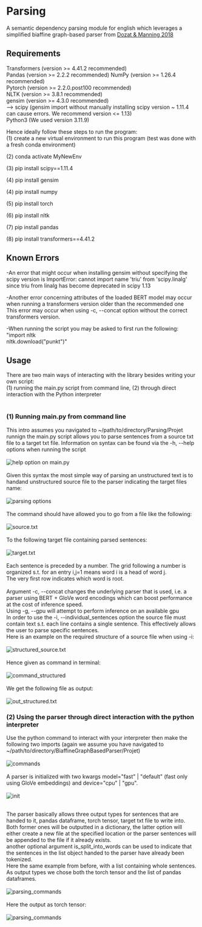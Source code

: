 # Parsing
A semantic dependency parsing module for english which leverages a simplified biaffine graph-based parser from [Dozat & Manning 2018](https://aclanthology.org/P18-2077/)

## Requirements
Transformers (version >= 4.41.2 recommended)<br>
Pandas (version >= 2.2.2 recommended)
NumPy (version >= 1.26.4 recommended)<br>
Pytorch (version >= 2.2.0.post100 recommended)<br>
NLTK (version >= 3.8.1 recommended)<br>
gensim (version >= 4.3.0 recommended)<br>
--> scipy (gensim import without manually installing scipy version ~ 1.11.4 can cause errors. We recommend version <= 1.13)<br>
Python3 (We used version 3.11.9)<br>

Hence ideally follow these steps to run the program:<br>
(1) create a new virtual environment to run this program (test was done with a fresh conda environment)

(2) conda activate MyNewEnv

(3) pip install scipy==1.11.4

(4) pip install gensim

(4) pip install numpy

(5) pip install torch

(6) pip install nltk

(7) pip install pandas

(8) pip install transformers==4.41.2

## Known Errors
-An error that might occur when installing gensim without specifying the scipy version is ImportError: cannot import name 'triu' from 'scipy.linalg' since triu from linalg has become deprecated in scipy 1.13

-Another error concerning attributes of the loaded BERT model may occur when running a transformers version older than the recommended one<br>
This error may occur when using -c, --concat option without the correct transformers version.

-When running the script you may be asked to first run the following:
"import nltk<br>
nltk.download("punkt")"<br>

## Usage
There are two main ways of interacting with the library besides writing your own script:<br> 
(1) running the main.py script from command line, (2) through direct interaction with the Python interpreter<br>
<br>
### (1) Running main.py from command line

This intro assumes you navigated to ~/path/to/directory/Parsing/Projet<br>
runnign the main.py script allows you to parse sentences from a source txt file to a target txt file.
Information on syntax can be found via the -h, --help options when running the script
<br>
<br>
![help option on main.py](misc/Screenshot%202024-06-15%20at%2010.23.56.png)
<br>
<br>
Given this syntax the most simple way of parsing an unstructured text is to handand unstructured source file to the parser indicating the target files name:
<br>
<br>
![parsing options](misc/Screenshot%202024-06-15%20at%2010.49.12.png)
<br>
<br>
The command should have allowed you to go from a file like the following:
<br>
<br>
![source.txt](misc/Screenshot%202024-06-15%20at%2010.41.01.png)
<br>
<br>
To the following target file containing parsed sentences:
<br><br>
![target.txt](misc/Screenshot%202024-06-15%20at%2010.56.04.png)
<br>
<br>
Each sentence is preceded by a number. The grid following a number is organized s.t. for an entry i,j=1 means word i is a head of word j.<br>
The very first row indicates which word is root.
<br>
<br> Argument -c, --concat changes the underlying parser that is used, i.e. a parser using BERT + GloVe word encodings which can boost performance at the cost of inference speed.<br>
Using -g, --gpu will attempt to perform inference on an available gpu<br>
In order to use the -i, --individual_sentences option the source file must contain text s.t. each line contains a single sentence. This effectively allows the user to parse specific sentences.<br>Here is an example on the required structure of a source file when using -i:<br><br>
![structured_source.txt](misc/Screenshot%202024-06-15%20at%2011.08.30.png)
<br>
<br>
Hence given as command in terminal:
<br>
<br>
![command_structured](misc/Screenshot%202024-06-15%20at%2011.15.56.png)
<br>
<br>
We get the following file as output:
<br>
<br>
![out_structured.txt](misc/Screenshot%202024-06-15%20at%2011.17.24.png)
### (2) Using the parser through direct interaction with the python interpreter
Use the python command to interact with your interpreter then make the following two imports (again we assume you have navigated to ~/path/to/directory/BiaffineGraphBasedParser/Projet)
<br>
<br>
![commands](misc/Screenshot%202024-06-15%20at%2012.03.53.png)
<br>
<br>
A parser is initialized with two kwargs model="fast" | "default" (fast only using GloVe embeddings) and device="cpu" | "gpu".<br><br>
![init](misc/Screenshot%202024-06-15%20at%2012.22.21.png)
<br><br>

The parser basically allows three output types for sentences that are handed to it, pandas dataframe, torch tensor, target txt file to write into.<br>
Both former ones will be outputted in a dictionary, the latter option will either create a new file at the specified location or the parser sentences will be appended to the file if it already exists.
<br>
another optional argument is_split_into_words can be used to indicate that the sentences in the list object handed to the parser have already been tokenized.
<br>
Here the same example from before, with a list containing whole sentences. As output types we chose both the torch tensor and the list of pandas dataframes.
<br>
<br>
![parsing_commands](misc/Screenshot%202024-06-15%20at%2012.34.18.png)
<br>
<br>
Here the output as torch tensor:
<br>
<br>
![parsing_commands](misc/Screenshot%202024-06-15%20at%2012.35.19.png)
